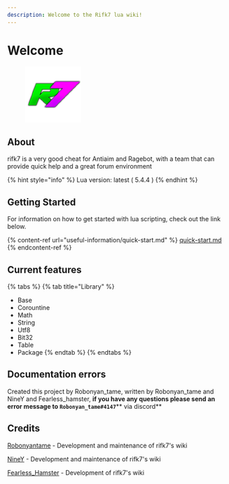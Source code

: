 ```yaml
---
description: Welcome to the Rifk7 lua wiki!
---
```


# Welcome

<figure><img src=".gitbook/assets/Rifk7.png" alt=""><figcaption></figcaption></figure>

## About

rifk7 is a very good cheat for Antiaim and Ragebot, with a team that can provide quick help and a great forum environment

{% hint style="info" %}
Lua version: latest ( 5.4.4 )
{% endhint %}

## Getting Started

For information on how to get started with lua scripting, check out the link below.

{% content-ref url="useful-information/quick-start.md" %}
[quick-start.md](useful-information/quick-start.md)
{% endcontent-ref %}

## Current features

{% tabs %}
{% tab title="Library" %}
* Base
* Corountine
* Math
* String
* Utf8
* Bit32
* Table
* Package
{% endtab %}
{% endtabs %}



## Documentation errors

Created this project by Robonyan\_tame, written by Robonyan\_tame and NineY and Fearless\_hamster, **if you have any questions please send an error message to **<mark style="color:purple;">**`Robonyan_tame#4147`**</mark>** via discord**

## Credits <a href="#credits" id="credits"></a>

[Robonyantame](https://rifk7.com/index.php?members/hutao8699.1645/) - Development and maintenance of rifk7's wiki

[NineY](https://rifk7.com/index.php?members/niney.1804/) - Development and maintenance of rifk7's wiki

[Fearless\_Hamster](https://rifk7.com/index.php?members/fearless.1917/) - Development of rifk7's wiki
